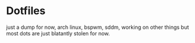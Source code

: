 # Dotfiles

just a dump for now, 
arch linux, bspwm, sddm, working on other things but most dots are just blatantly stolen for now.
